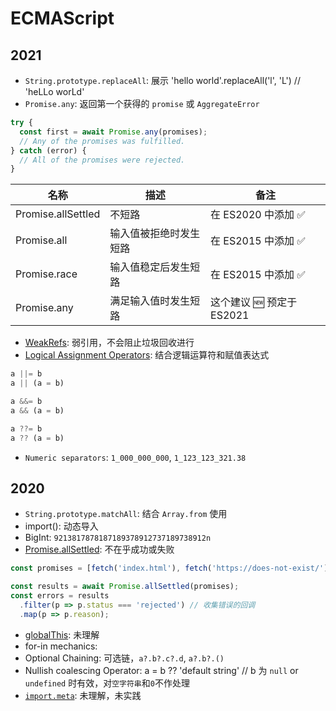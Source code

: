 # ECMAScript

## 2021
- `String.prototype.replaceAll`: 展示 'hello world'.replaceAll('l', 'L') // 'heLLo worLd'
- `Promise.any`: 返回第一个获得的 `promise` 或 `AggregateError`
```javascript
try {
  const first = await Promise.any(promises);
  // Any of the promises was fulfilled.
} catch (error) {
  // All of the promises were rejected.
}
```

| 名称               	| 描述                  | 备注              |
| ------------------- | -------------------- | ----------------- |
| Promise.allSettled  | 不短路                | 在 ES2020 中添加 ✅ |
| Promise.all         | 输入值被拒绝时发生短路   | 在 ES2015 中添加 ✅ |
| Promise.race        | 输入值稳定后发生短路     | 在 ES2015 中添加 ✅ |
| Promise.any         | 满足输入值时发生短路     | 这个建议 🆕 预定于 ES2021 |

- [WeakRefs](https://github.com/tc39/proposal-weakrefs): 弱引用，不会阻止垃圾回收进行
- [Logical Assignment Operators](https://github.com/tc39/proposal-logical-assignment): 结合逻辑运算符和赋值表达式
```javascript
a ||= b
a || (a = b)

a &&= b
a && (a = b)

a ??= b
a ?? (a = b)
```
- `Numeric separators`: `1_000_000_000`, `1_123_123_321.38`

## 2020
- `String.prototype.matchAll`: 结合 `Array.from` 使用
- import(): 动态导入
- BigInt: `9213817878187189378912737189738912n`
- [Promise.allSettled](https://github.com/tc39/proposal-promise-allSettled): 不在乎成功或失败
```javascript
const promises = [fetch('index.html'), fetch('https://does-not-exist/')]

const results = await Promise.allSettled(promises);
const errors = results
  .filter(p => p.status === 'rejected') // 收集错误的回调
  .map(p => p.reason);
```
- [globalThis](https://github.com/tc39/proposal-global): 未理解
- for-in mechanics:
- Optional Chaining: 可选链，`a?.b?.c?.d`, `a?.b?.()`
- Nullish coalescing Operator: a = b ?? 'default string' // b 为 `null` or `undefined` 时有效，对`空字符串`和`0`不作处理
- [`import.meta`](https://github.com/tc39/proposal-import-meta): 未理解，未实践
